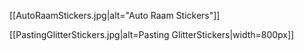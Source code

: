 [[AutoRaamStickers.jpg|alt="Auto Raam Stickers"]]

[[PastingGlitterStickers.jpg|alt=Pasting GlitterStickers|width=800px]]